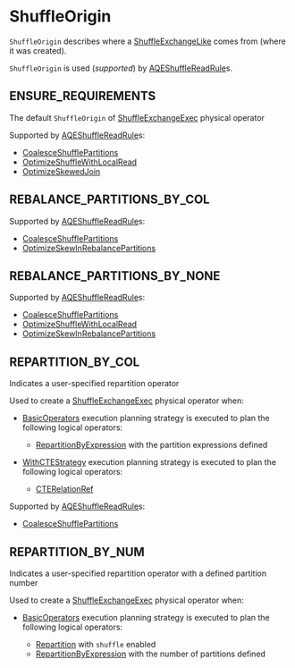# ShuffleOrigin

`ShuffleOrigin` describes where a [ShuffleExchangeLike](../physical-operators/ShuffleExchangeLike.md#shuffleOrigin) comes from (where it was created).

`ShuffleOrigin` is used (_supported_) by [AQEShuffleReadRule](AQEShuffleReadRule.md#supportedShuffleOrigins)s.

## <span id="ENSURE_REQUIREMENTS"> ENSURE_REQUIREMENTS

The default `ShuffleOrigin` of [ShuffleExchangeExec](../physical-operators/ShuffleExchangeExec.md#shuffleOrigin) physical operator

Supported by [AQEShuffleReadRule](AQEShuffleReadRule.md#supportedShuffleOrigins)s:

* [CoalesceShufflePartitions](CoalesceShufflePartitions.md)
* [OptimizeShuffleWithLocalRead](OptimizeShuffleWithLocalRead.md)
* [OptimizeSkewedJoin](OptimizeSkewedJoin.md)

## <span id="REBALANCE_PARTITIONS_BY_COL"> REBALANCE_PARTITIONS_BY_COL

Supported by [AQEShuffleReadRule](AQEShuffleReadRule.md#supportedShuffleOrigins)s:

* [CoalesceShufflePartitions](CoalesceShufflePartitions.md)
* [OptimizeSkewInRebalancePartitions](OptimizeSkewInRebalancePartitions.md)

## <span id="REBALANCE_PARTITIONS_BY_NONE"> REBALANCE_PARTITIONS_BY_NONE

Supported by [AQEShuffleReadRule](AQEShuffleReadRule.md#supportedShuffleOrigins)s:

* [CoalesceShufflePartitions](CoalesceShufflePartitions.md)
* [OptimizeShuffleWithLocalRead](OptimizeShuffleWithLocalRead.md)
* [OptimizeSkewInRebalancePartitions](OptimizeSkewInRebalancePartitions.md)

## <span id="REPARTITION_BY_COL"> REPARTITION_BY_COL

Indicates a user-specified repartition operator

Used to create a [ShuffleExchangeExec](../physical-operators/ShuffleExchangeExec.md) physical operator when:

* [BasicOperators](../execution-planning-strategies/BasicOperators.md) execution planning strategy is executed to plan the following logical operators:

    * [RepartitionByExpression](../logical-operators/RepartitionOperation.md#RepartitionByExpression) with the partition expressions defined

* [WithCTEStrategy](../execution-planning-strategies/WithCTEStrategy.md) execution planning strategy is executed to plan the following logical operators:

    * [CTERelationRef](../logical-operators/CTERelationRef.md)

Supported by [AQEShuffleReadRule](AQEShuffleReadRule.md#supportedShuffleOrigins)s:

* [CoalesceShufflePartitions](CoalesceShufflePartitions.md)

## <span id="REPARTITION_BY_NUM"> REPARTITION_BY_NUM

Indicates a user-specified repartition operator with a defined partition number

Used to create a [ShuffleExchangeExec](../physical-operators/ShuffleExchangeExec.md) physical operator when:

* [BasicOperators](../execution-planning-strategies/BasicOperators.md) execution planning strategy is executed to plan the following logical operators:

    * [Repartition](../logical-operators/RepartitionOperation.md#Repartition) with `shuffle` enabled
    * [RepartitionByExpression](../logical-operators/RepartitionOperation.md#RepartitionByExpression) with the number of partitions defined
